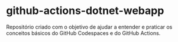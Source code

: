 # github-actions-dotnet-webapp
Repositório criado com o objetivo de ajudar a entender e praticar os conceitos básicos do GitHub Codespaces e do GitHub Actions.
